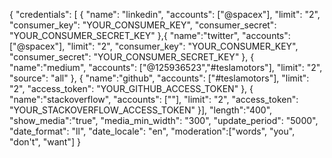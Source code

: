 {
	"credentials": [
		{
			"name": "linkedin",
				"accounts": ["@spacex"],
				"limit": "2",
				"consumer_key": "YOUR_CONSUMER_KEY",
				"consumer_secret": "YOUR_CONSUMER_SECRET_KEY"
		 },{
			 "name":"twitter",
				"accounts": ["@spacex"],
				"limit": "2",
				"consumer_key": "YOUR_CONSUMER_KEY",
				"consumer_secret": "YOUR_CONSUMER_SECRET_KEY"
		 },
		{
			"name":"medium",
				"accounts": ["@125936523","#teslamotors"],
				"limit": "2",
				"source": "all"
		},
		{
			"name":"github",
				 "accounts": ["#teslamotors"],
				 "limit": "2",
				 "access_token": "YOUR_GITHUB_ACCESS_TOKEN"
		 },
		 {
			 "name":"stackoverflow",
					"accounts": [""],
					"limit": "2",
					"access_token": "YOUR_STACKOVERFLOW_ACCESS_TOKEN"
			}],
		"length":"400",
		"show_media":"true",
		"media_min_width": "300",
		"update_period": "5000",
		"date_format": "ll",
		"date_locale": "en",
		"moderation":["words", "you", "don't", "want"]
}
